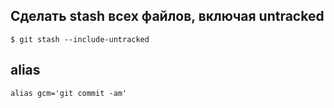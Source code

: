 ## Сделать stash всех файлов, включая untracked

```console
$ git stash --include-untracked
```

## alias

```
alias gcm='git commit -am'
```